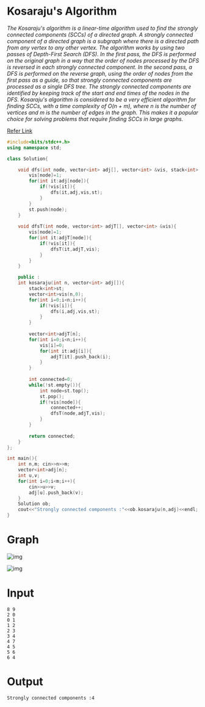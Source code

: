 # Kosaraju's Algorithm

*The Kosaraju's algorithm is a linear-time algorithm used to find the strongly connected components (SCCs) of a directed graph. A strongly connected component of a directed graph is a subgraph where there is a directed path from any vertex to any other vertex.
The algorithm works by using two passes of Depth-First Search (DFS). In the first pass, the DFS is performed on the original graph in a way that the order of nodes processed by the DFS is reversed in each strongly connected component. In the second pass, a DFS is performed on the reverse graph, using the order of nodes from the first pass as a guide, so that strongly connected components are processed as a single DFS tree. The strongly connected components are identified by keeping track of the start and end times of the nodes in the DFS.
Kosaraju's algorithm is considered to be a very efficient algorithm for finding SCCs, with a time complexity of O(n + m), where n is the number of vertices and m is the number of edges in the graph. This makes it a popular choice for solving problems that require finding SCCs in large graphs.*


[Refer Link](https://takeuforward.org/graph/strongly-connected-components-kosarajus-algorithm-g-54/)


```cpp
#include<bits/stdc++.h>
using namespace std;

class Solution{

	void dfs(int node, vector<int> adj[], vector<int> &vis, stack<int> &st){
        vis[node]=1;
        for(int it:adj[node]){
            if(!vis[it]){
                dfs(it,adj,vis,st);
            }
        }
        st.push(node);
    }
    
    void dfsT(int node, vector<int> adjT[], vector<int> &vis){
        vis[node]=1;
        for(int it:adjT[node]){
            if(!vis[it]){
                dfsT(it,adjT,vis);
            }
        }
    }

	public :
	int kosaraju(int n, vector<int> adj[]){
        stack<int>st;
        vector<int>vis(n,0);
        for(int i=0;i<n;i++){
            if(!vis[i]){
                dfs(i,adj,vis,st);
            }
        }
        
        vector<int>adjT[n];
        for(int i=0;i<n;i++){
            vis[i]=0;
            for(int it:adj[i]){
                adjT[it].push_back(i);
            }
        }
        
        int connected=0;
        while(!st.empty()){
            int node=st.top();
            st.pop();
            if(!vis[node]){
                connected++;
                dfsT(node,adjT,vis);
            }
        }
        
        return connected;
    }
};

int main(){
	int n,m; cin>>n>>m;
	vector<int>adj[n];
	int u,v;
	for(int i=0;i<m;i++){
		cin>>u>>v;
		adj[u].push_back(v);
	}
	Solution ob;
	cout<<"Strongly connected components :"<<ob.kosaraju(n,adj)<<endl;
}
```
# Graph

![img](https://takeuforward.org/wp-content/uploads/2022/12/Screenshot-2022-12-26-143658.png)


![img](https://takeuforward.org/wp-content/uploads/2022/12/Screenshot-2022-12-26-143943-1.png)

# Input
```
8 9
2 0
0 1
1 2
2 3
3 4
4 7
4 5
5 6
6 4
```

# Output
```
Strongly connected components :4
```

